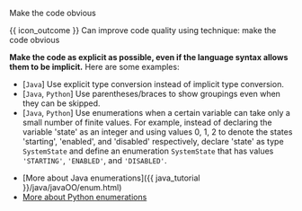 <span id="title">Make the code obvious</span>

<span id="prereqs"></span>

<span id="outcomes">{{ icon_outcome }} Can improve code quality using technique: make the code obvious </span>

<div id="body">

**Make the code as explicit as possible, even if the language syntax allows them to be implicit.** Here are some examples:

* [`Java`] Use explicit type conversion instead of implicit type conversion.
* [`Java`, `Python`] Use parentheses/braces to show groupings even when they can be skipped.
* [`Java`, `Python`] Use <trigger trigger="click" for="modal:obviousCode-enums">enumerations</trigger> when a certain variable can take only a small number of finite values. For example, instead of declaring the variable 'state' as an integer and using values 0, 1, 2 to denote the states 'starting', 'enabled', and 'disabled' respectively, declare 'state' as type `SystemState` and define an enumeration `SystemState` that has values `'STARTING'`, `'ENABLED'`, and `'DISABLED'`.

<modal header="More about enumerations" id="modal:obviousCode-enums">

* [More about Java enumerations]({{ java_tutorial }}/java/javaOO/enum.html)
* [More about Python enumerations](https://docs.python.org/3/library/enum.html)

</modal>

</div>

<div id="extras">
</div>
